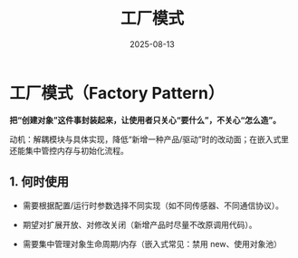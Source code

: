 ﻿---
title: "工厂模式"
layout: note
date: 2025-08-13
excerpt: "Factory"
categories: embedded
tags:
  - C++
  - 嵌入式
  - 基础知识
  - Factory
---

# 工厂模式（Factory Pattern）

**把“创建对象”这件事封装起来，让使用者只关心“要什么”，不关心“怎么造”。**

动机：解耦模块与具体实现，降低“新增一种产品/驱动”时的改动面；在嵌入式里还能集中管控内存与初始化流程。


## 1. 何时使用

* 需要根据配置/运行时参数选择不同实现（如不同传感器、不同通信协议）。

* 期望对扩展开放、对修改关闭（新增产品时尽量不改原调用代码）。

* 需要集中管理对象生命周期/内存（嵌入式常见：禁用 new、使用对象池）